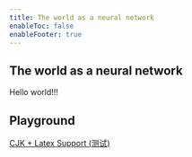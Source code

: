```yaml
---
title: The world as a neural network
enableToc: false
enableFooter: true
---
```


## The world as a neural network

Hello world!!!

## Playground

[CJK + Latex Support (测试)](playground/CJK%20+%20Latex%20Support%20%28%E6%B5%8B%E8%AF%95%29.md)
